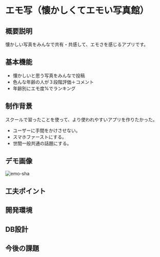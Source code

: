 # エモ写（懐かしくてエモい写真館）

## 概要説明
懐かしい写真をみんなで共有・共感して、エモさを感じるアプリです。

## 基本機能
- 懐かしいと思う写真をみんなで投稿
- 色んな年齢の人が３段階評価＋コメント
- 年齢別にエモ度%でランキング

## 制作背景
スクールで習ったことを使って、より使われやすいアプリを作りたかった。
- ユーザーに手間をかけさせない。
- スマホファーストにする。
- 世間一般共通の話題にする。

## デモ画像
![emo-sha](https://user-images.githubusercontent.com/61939802/101240121-90aac280-3730-11eb-8703-4c19fb13206f.gif)


## 工夫ポイント

## 開発環境

## DB設計

## 今後の課題
